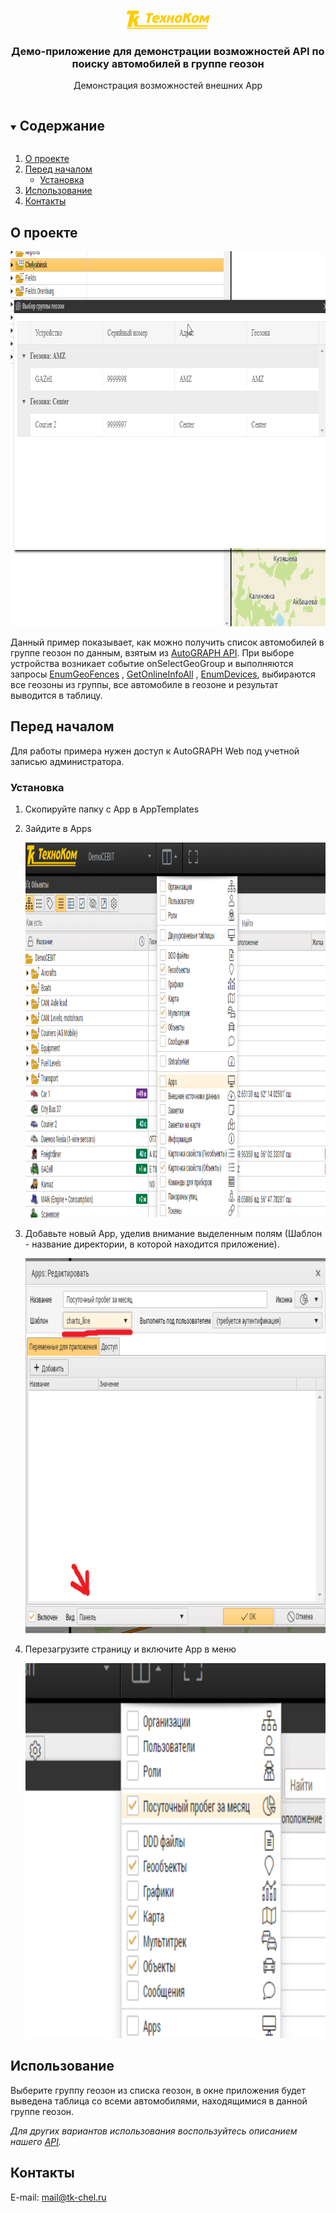 <br />
<p align="center">
  <a href="https://www.tk-nav.ru/">
    <img src="img/logo_TK_big_ru.png" alt="Logo" width="133" height="29">
  </a>

<h3 align="center">Демо-приложение для демонстрации возможностей API по поиску автомобилей в группе геозон</h3>

  <p align="center"> 
        Демонстрация возможностей внешних App
</p>

<!-- TABLE OF CONTENTS -->
<details open="open">
  <summary><h2 style="display: inline-block">Содержание</h2></summary>
  <ol>
    <li>
      <a href="#о-проекте">О проекте</a>
    </li>
    <li>
      <a href="#перед-началом">Перед началом</a>
      <ul>
        <li><a href="#установка">Установка</a></li>
      </ul>
    </li>
    <li><a href="#использование">Использование</a></li>
    <li><a href="#контакты">Контакты</a></li>
  </ol>
</details>

## О проекте

<img src="img/screen.png" alt="Пример" width="800" height="600">

Данный пример показывает, как можно получить список автомобилей в группе геозон по данным, взятым
из  [AutoGRAPH API](https://wiki.tk-chel.ru/index.php/AutoGRAPH.NET_Service_Methods). При выборе устройства возникает
событие onSelectGeoGroup и выполняются
запросы <a href="https://wiki.tk-chel.ru/index.php/AutoGRAPH.NET_Service_EnumGeoFences">EnumGeoFences</a>
, <a href="https://wiki.tk-chel.ru/index.php/AutoGRAPH.NET_Service_GetOnlineInfoAll">GetOnlineInfoAll</a>
, <a href="https://wiki.tk-chel.ru/index.php/AutoGRAPH.NET_Service_EnumDevices">EnumDevices</a>, выбираются все геозоны
из группы, все автомобиле в геозоне и результат выводится в таблицу.

## Перед началом

Для работы примера нужен доступ к AutoGRAPH Web под учетной записью администратора.

### Установка

1. Скопируйте папку с App в AppTemplates

2. Зайдите в Apps

    <img src="img/menu-apps.png" alt="Меню" width="800" height="600">

3. Добавьте новый App, уделив внимание выделенным полям (Шаблон - название директории, в которой находится приложение).

    <img src="img/adding-app.png" alt="Меню" width="800" height="600">

4. Перезагрузите страницу и включите App в меню

    <img src="img/app-in-menu.png" alt="Меню" width="800" height="600">

<!-- USAGE EXAMPLES -->

## Использование

Выберите группу геозон из списка геозон, в окне приложения будет выведена таблица со всеми автомобилями, находящимися в
данной группе геозон.

_Для других вариантов использования воспользуйтесь описанием
нашего [API](https://wiki.tk-chel.ru/index.php/AutoGRAPH.NET_Service_Methods)._

<!-- CONTACT -->

## Контакты

E-mail: <a href="mailto:mail@tk-chel.ru">mail@tk-chel.ru</a>
